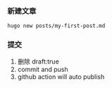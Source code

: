 

### 新建文章
```shell
hugo new posts/my-first-post.md
```

### 提交
1. 删除 draft:true
2. commit and push
3. github action will auto publish